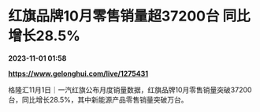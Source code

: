 # 红旗品牌10月零售销量超37200台 同比增长28.5%

**2023-11-01 01:58**

**https://www.gelonghui.com/live/1275431**

格隆汇11月1日｜一汽红旗公布月度销量数据，红旗品牌10月零售销量突破37200台，同比增长28.5%，其中新能源产品零售销量突破万台。